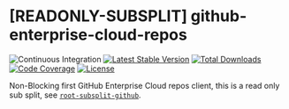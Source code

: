 # [READONLY-SUBSPLIT] github-enterprise-cloud-repos


![Continuous Integration](https://github.com/php-api-clients/github-enterprise-cloud-repos/workflows/Continuous%20Integration/badge.svg)
[![Latest Stable Version](https://poser.pugx.org/api-clients/github-enterprise-cloud-repos/v/stable.png)](https://packagist.org/packages/api-clients/github-enterprise-cloud-repos)
[![Total Downloads](https://poser.pugx.org/api-clients/github-enterprise-cloud-repos/downloads.png)](https://packagist.org/packages/api-clients/github-enterprise-cloud-repos)
[![Code Coverage](https://scrutinizer-ci.com/g/php-api-clients/github-enterprise-cloud-repos/badges/coverage.png?b==)](https://scrutinizer-ci.com/g/php-api-clients/github-enterprise-cloud-repos/?branch=)
[![License](https://poser.pugx.org/api-clients/github-enterprise-cloud-repos/license.png)](https://packagist.org/packages/api-clients/github-enterprise-cloud-repos)

Non-Blocking first GitHub Enterprise Cloud repos client, this is a read only sub split, see [`root-subsplit-github`](https://github.com/php-api-clients/root-subsplit-github).
